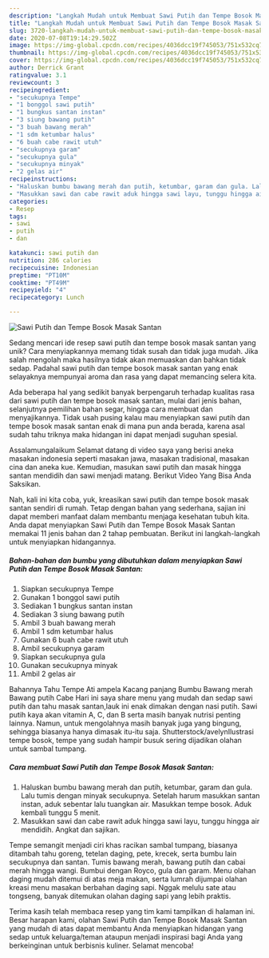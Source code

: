 ```yaml
---
description: "Langkah Mudah untuk Membuat Sawi Putih dan Tempe Bosok Masak Santan Anti Gagal"
title: "Langkah Mudah untuk Membuat Sawi Putih dan Tempe Bosok Masak Santan Anti Gagal"
slug: 3720-langkah-mudah-untuk-membuat-sawi-putih-dan-tempe-bosok-masak-santan-anti-gagal
date: 2020-07-08T19:14:29.502Z
image: https://img-global.cpcdn.com/recipes/4036dcc19f745053/751x532cq70/sawi-putih-dan-tempe-bosok-masak-santan-foto-resep-utama.jpg
thumbnail: https://img-global.cpcdn.com/recipes/4036dcc19f745053/751x532cq70/sawi-putih-dan-tempe-bosok-masak-santan-foto-resep-utama.jpg
cover: https://img-global.cpcdn.com/recipes/4036dcc19f745053/751x532cq70/sawi-putih-dan-tempe-bosok-masak-santan-foto-resep-utama.jpg
author: Derrick Grant
ratingvalue: 3.1
reviewcount: 3
recipeingredient:
- "secukupnya Tempe"
- "1 bonggol sawi putih"
- "1 bungkus santan instan"
- "3 siung bawang putih"
- "3 buah bawang merah"
- "1 sdm ketumbar halus"
- "6 buah cabe rawit utuh"
- "secukupnya garam"
- "secukupnya gula"
- "secukupnya minyak"
- "2 gelas air"
recipeinstructions:
- "Haluskan bumbu bawang merah dan putih, ketumbar, garam dan gula. Lalu tumis dengan minyak secukupnya. Setelah harum masukkan santan instan, aduk sebentar lalu tuangkan air. Masukkan tempe bosok. Aduk kembali tunggu 5 menit."
- "Masukkan sawi dan cabe rawit aduk hingga sawi layu, tunggu hingga air mendidih. Angkat dan sajikan."
categories:
- Resep
tags:
- sawi
- putih
- dan

katakunci: sawi putih dan 
nutrition: 286 calories
recipecuisine: Indonesian
preptime: "PT10M"
cooktime: "PT49M"
recipeyield: "4"
recipecategory: Lunch

---
```



![Sawi Putih dan Tempe Bosok Masak Santan](https://img-global.cpcdn.com/recipes/4036dcc19f745053/751x532cq70/sawi-putih-dan-tempe-bosok-masak-santan-foto-resep-utama.jpg)

Sedang mencari ide resep sawi putih dan tempe bosok masak santan yang unik? Cara menyiapkannya memang tidak susah dan tidak juga mudah. Jika salah mengolah maka hasilnya tidak akan memuaskan dan bahkan tidak sedap. Padahal sawi putih dan tempe bosok masak santan yang enak selayaknya mempunyai aroma dan rasa yang dapat memancing selera kita.

Ada beberapa hal yang sedikit banyak berpengaruh terhadap kualitas rasa dari sawi putih dan tempe bosok masak santan, mulai dari jenis bahan, selanjutnya pemilihan bahan segar, hingga cara membuat dan menyajikannya. Tidak usah pusing kalau mau menyiapkan sawi putih dan tempe bosok masak santan enak di mana pun anda berada, karena asal sudah tahu triknya maka hidangan ini dapat menjadi suguhan spesial.

Assalamungalaikum Selamat datang di video saya yang berisi aneka masakan indonesia seperti masakan jawa, masakan tradisional, masakan cina dan aneka kue. Kemudian, masukan sawi putih dan masak hingga santan mendidih dan sawi menjadi matang. Berikut Video Yang Bisa Anda Saksikan.


Nah, kali ini kita coba, yuk, kreasikan sawi putih dan tempe bosok masak santan sendiri di rumah. Tetap dengan bahan yang sederhana, sajian ini dapat memberi manfaat dalam membantu menjaga kesehatan tubuh kita. Anda dapat menyiapkan Sawi Putih dan Tempe Bosok Masak Santan memakai 11 jenis bahan dan 2 tahap pembuatan. Berikut ini langkah-langkah untuk menyiapkan hidangannya.

<!--inarticleads1-->

##### Bahan-bahan dan bumbu yang dibutuhkan dalam menyiapkan Sawi Putih dan Tempe Bosok Masak Santan:

1. Siapkan secukupnya Tempe
1. Gunakan 1 bonggol sawi putih
1. Sediakan 1 bungkus santan instan
1. Sediakan 3 siung bawang putih
1. Ambil 3 buah bawang merah
1. Ambil 1 sdm ketumbar halus
1. Gunakan 6 buah cabe rawit utuh
1. Ambil secukupnya garam
1. Siapkan secukupnya gula
1. Gunakan secukupnya minyak
1. Ambil 2 gelas air


Bahannya Tahu Tempe Ati ampela Kacang panjang Bumbu Bawang merah Bawang putih Cabe Hari ini saya share menu yang mudah dan sedap sawi putih dan tahu masak santan,lauk ini enak dimakan dengan nasi putih. Sawi putih kaya akan vitamin A, C, dan B serta masih banyak nutrisi penting lainnya. Namun, untuk mengolahnya masih banyak juga yang bingung, sehingga biasanya hanya dimasak itu-itu saja. Shutterstock/avelynIlustrasi tempe bosok, tempe yang sudah hampir busuk sering dijadikan olahan untuk sambal tumpang. 

<!--inarticleads2-->

##### Cara membuat Sawi Putih dan Tempe Bosok Masak Santan:

1. Haluskan bumbu bawang merah dan putih, ketumbar, garam dan gula. Lalu tumis dengan minyak secukupnya. Setelah harum masukkan santan instan, aduk sebentar lalu tuangkan air. Masukkan tempe bosok. Aduk kembali tunggu 5 menit.
1. Masukkan sawi dan cabe rawit aduk hingga sawi layu, tunggu hingga air mendidih. Angkat dan sajikan.


Tempe semangit menjadi ciri khas racikan sambal tumpang, biasanya ditambah tahu goreng, tetelan daging, pete, krecek, serta bumbu lain secukupnya dan santan. Tumis bawang merah, bawang putih dan cabai merah hingga wangi. Bumbui dengan Royco, gula dan garam. Menu olahan daging mudah ditemui di atas meja makan, serta lumrah dijumpai olahan kreasi menu masakan berbahan daging sapi. Nggak melulu sate atau tongseng, banyak ditemukan olahan daging sapi yang lebih praktis. 

Terima kasih telah membaca resep yang tim kami tampilkan di halaman ini. Besar harapan kami, olahan Sawi Putih dan Tempe Bosok Masak Santan yang mudah di atas dapat membantu Anda menyiapkan hidangan yang sedap untuk keluarga/teman ataupun menjadi inspirasi bagi Anda yang berkeinginan untuk berbisnis kuliner. Selamat mencoba!
